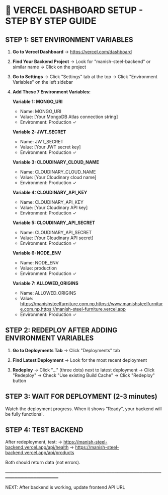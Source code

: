 🔧 VERCEL DASHBOARD SETUP - STEP BY STEP GUIDE
===================================================

## STEP 1: SET ENVIRONMENT VARIABLES

1. **Go to Vercel Dashboard**
   → https://vercel.com/dashboard

2. **Find Your Backend Project**
   → Look for "manish-steel-backend" or similar name
   → Click on the project

3. **Go to Settings**
   → Click "Settings" tab at the top
   → Click "Environment Variables" on the left sidebar

4. **Add These 7 Environment Variables:**

   **Variable 1: MONGO_URI**
   - Name: MONGO_URI
   - Value: [Your MongoDB Atlas connection string]
   - Environment: Production ✓

   **Variable 2: JWT_SECRET**
   - Name: JWT_SECRET
   - Value: [Your JWT secret key]
   - Environment: Production ✓

   **Variable 3: CLOUDINARY_CLOUD_NAME**
   - Name: CLOUDINARY_CLOUD_NAME
   - Value: [Your Cloudinary cloud name]
   - Environment: Production ✓

   **Variable 4: CLOUDINARY_API_KEY**
   - Name: CLOUDINARY_API_KEY
   - Value: [Your Cloudinary API key]
   - Environment: Production ✓

   **Variable 5: CLOUDINARY_API_SECRET**
   - Name: CLOUDINARY_API_SECRET
   - Value: [Your Cloudinary API secret]
   - Environment: Production ✓

   **Variable 6: NODE_ENV**
   - Name: NODE_ENV
   - Value: production
   - Environment: Production ✓

   **Variable 7: ALLOWED_ORIGINS**
   - Name: ALLOWED_ORIGINS
   - Value: https://manishsteelfurniture.com.np,https://www.manishsteelfurniture.com.np,https://manish-steel-furniture.vercel.app
   - Environment: Production ✓

## STEP 2: REDEPLOY AFTER ADDING ENVIRONMENT VARIABLES

1. **Go to Deployments Tab**
   → Click "Deployments" tab

2. **Find Latest Deployment**
   → Look for the most recent deployment

3. **Redeploy**
   → Click "..." (three dots) next to latest deployment
   → Click "Redeploy"
   → Check "Use existing Build Cache" 
   → Click "Redeploy" button

## STEP 3: WAIT FOR DEPLOYMENT (2-3 minutes)

Watch the deployment progress. When it shows "Ready", your backend will be fully functional.

## STEP 4: TEST BACKEND

After redeployment, test:
→ https://manish-steel-backend.vercel.app/api/health
→ https://manish-steel-backend.vercel.app/api/products

Both should return data (not errors).

═══════════════════════════════════════════════════════════════════

NEXT: After backend is working, update frontend API URL
